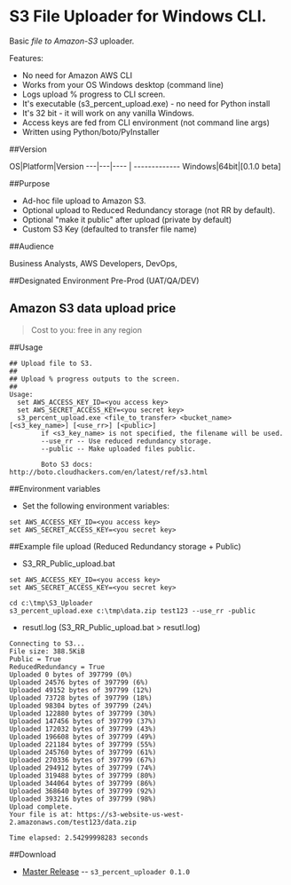 # S3 File Uploader for Windows CLI.
Basic *file to Amazon-S3* uploader.

Features:
 - No need for Amazon AWS CLI
 - Works from your OS Windows desktop (command line)
 - Logs upload % progress to CLI screen.
 - It's executable (s3_percent_upload.exe)  - no need for Python install
 - It's 32 bit - it will work on any vanilla Windows.
 - Access keys are fed from CLI environment (not command line args)
 - Written using Python/boto/PyInstaller

##Version

OS|Platform|Version 
---|---|---- | -------------
Windows|64bit|[0.1.0 beta]

##Purpose

- Ad-hoc file upload to Amazon S3.
- Optional upload to Reduced Redundancy storage (not RR by default).
- Optional "make it public" after upload (private by default)
- Custom S3 Key (defaulted to transfer file name)

##Audience

Business Analysts, AWS Developers, DevOps, 

##Designated Environment
Pre-Prod (UAT/QA/DEV)

## Amazon S3 data upload price

>Cost to you: free
>in any region


##Usage

```
## Upload file to S3.
##
## Upload % progress outputs to the screen.
##
Usage:
  set AWS_ACCESS_KEY_ID=<you access key>
  set AWS_SECRET_ACCESS_KEY=<you secret key>
  s3_percent_upload.exe <file_to_transfer> <bucket_name> [<s3_key_name>] [<use_rr>] [<public>]
        if <s3_key_name> is not specified, the filename will be used.
        --use_rr -- Use reduced redundancy storage.
        --public -- Make uploaded files public.

        Boto S3 docs: http://boto.cloudhackers.com/en/latest/ref/s3.html

```

##Environment variables

* Set the following environment variables:

```
set AWS_ACCESS_KEY_ID=<you access key>
set AWS_SECRET_ACCESS_KEY=<you secret key>
```

##Example file upload (Reduced Redundancy storage + Public)


* S3_RR_Public_upload.bat
```
set AWS_ACCESS_KEY_ID=<you access key>
set AWS_SECRET_ACCESS_KEY=<you secret key>
  
cd c:\tmp\S3_Uploader
s3_percent_upload.exe c:\tmp\data.zip test123 --use_rr -public

```
* resutl.log (S3_RR_Public_upload.bat > resutl.log)
```
Connecting to S3...
File size: 388.5KiB
Public = True
ReducedRedundancy = True
Uploaded 0 bytes of 397799 (0%)
Uploaded 24576 bytes of 397799 (6%)
Uploaded 49152 bytes of 397799 (12%)
Uploaded 73728 bytes of 397799 (18%)
Uploaded 98304 bytes of 397799 (24%)
Uploaded 122880 bytes of 397799 (30%)
Uploaded 147456 bytes of 397799 (37%)
Uploaded 172032 bytes of 397799 (43%)
Uploaded 196608 bytes of 397799 (49%)
Uploaded 221184 bytes of 397799 (55%)
Uploaded 245760 bytes of 397799 (61%)
Uploaded 270336 bytes of 397799 (67%)
Uploaded 294912 bytes of 397799 (74%)
Uploaded 319488 bytes of 397799 (80%)
Uploaded 344064 bytes of 397799 (86%)
Uploaded 368640 bytes of 397799 (92%)
Uploaded 393216 bytes of 397799 (98%)
Upload complete.
Your file is at: https://s3-website-us-west-2.amazonaws.com/test123/data.zip

Time elapsed: 2.54299998283 seconds

```




##Download
* [Master Release](https://github.com/alexbuz/S3_File_Uploader/archive/master.zip) -- `s3_percent_uploader 0.1.0`
